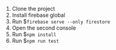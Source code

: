 1. Clone the project
2. Install firebase global
3. Run $`firebase serve --only firestore`
4. Open the second console
5. Run $`npm install`
6. Run $`npm run test`